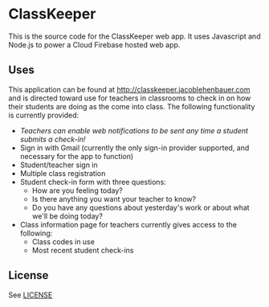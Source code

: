 # ClassKeeper

This is the source code for the ClassKeeper web app. It uses Javascript and Node.js to power a Cloud Firebase hosted web app. 

## Uses

This application can be found at http://classkeeper.jacoblehenbauer.com and is directed toward use for teachers in classrooms to check in on how their students are doing as the come into class. The following functionality is currently provided:

- *Teachers can enable web notifications to be sent any time a student submits a check-in!*
- Sign in with Gmail (currently the only sign-in provider supported, and necessary for the app to function)
- Student/teacher sign in 
- Multiple class registration
- Student check-in form with three questions:
  - How are you feeling today?
  - Is there anything you want your teacher to know?
  - Do you have any questions about yesterday's work or about what we'll be doing today?
- Class information page for teachers currently gives access to the following:
  - Class codes in use
  - Most recent student check-ins

## License
See [LICENSE](LICENSE)
